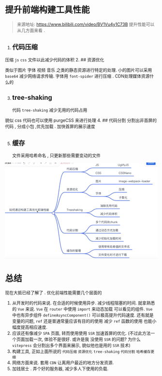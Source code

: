 # 提升前端构建工具性能

> 来源地址: https://www.bilibili.com/video/BV1Vu4y1C73B
> 提升性能可以从几方面来看 .

1. ## 代码压缩

压缩 `js` `css` 文件以此减少代码的体积 2. ## 资源优化

类似于图片 字体 视频 音乐 之类的静态资源进行特定的处理.
小的图片可以采用 `base64` 减少网络请求传输. 字体用 `font-spider` 进行压缩 .
CDN处理媒体资源什么的

3. ## tree-shaking
   代码 `tree-shaking` 减少无用的代码占用

貌似 css 代码也可以使用 purgeCSS 来进行处理 4. ## 代码分割
分割出非首屏的代码 , 分成小包 ,优先加载 . 加快首屏的展示速度

5. ## 缓存
   文件采用哈希命名 , 只更新那些需要变动的文件

![img.png](images/img.png)

# 总结

现在大抵已经了解了 . 优化前端性能需要几个层面的

1. 从开发时的代码来说. 在合适的时候使用异步. 减少线程阻塞的时间. 就拿熟悉的 `Vue` 来说. `Vue` 在 `router` 中使用 `import` 来动态加载
   可以看见的组件. `Vue` 中也有异步组件 `defineAsyncComponent()` 可以极高提升代码速度. 还有就是变量的问题, `ref` 还是普通常量应该有目的的使用
   减少 `ref` 函数的使用 也能小幅度提高相应速度.
2. 应该还有像减少 `SPA` 页面, 转而使用使用 `SSR` 加速首屏的优化. (不过此方法一个页面加载一次, 体验不是很好. 或许是我 没使用 `SSR` 的问题? 为什么 `vitepress` 会分割出多个界面来展示, 貌似他也是用的 `SSR` 技术)
3. 构建工具, 正如上面所说的 `代码压缩` `资源优化` `tree-shaking` `代码分割` `哈希缓存更细`
4. 网络方面来说. 套用 `CDN` 让离用户最近的地方分发资源.
5. 加钱居士 . 弄个好的服务器, 减少多人下使用的负载.
